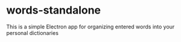 # words-standalone
This is a simple Electron app for organizing entered words into your personal dictionaries
